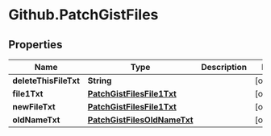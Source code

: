 # Github.PatchGistFiles

## Properties

Name | Type | Description | Notes
------------ | ------------- | ------------- | -------------
**deleteThisFileTxt** | **String** |  | [optional] 
**file1Txt** | [**PatchGistFilesFile1Txt**](PatchGistFilesFile1Txt.md) |  | [optional] 
**newFileTxt** | [**PatchGistFilesFile1Txt**](PatchGistFilesFile1Txt.md) |  | [optional] 
**oldNameTxt** | [**PatchGistFilesOldNameTxt**](PatchGistFilesOldNameTxt.md) |  | [optional] 


